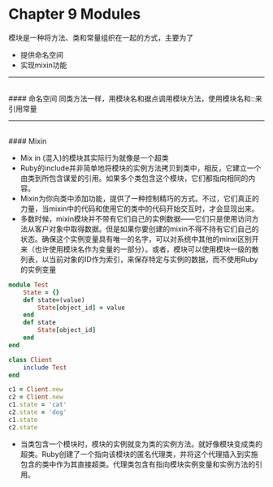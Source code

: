 # Chapter 9 Modules 

模块是一种将方法、类和常量组织在一起的方式，主要为了

- 提供命名空间
- 实现mixin功能

---
<br>
#### 命名空间 
 同类方法一样，用模块名和据点调用模块方法，使用模块名和::来引用常量
 
---
<br>
#### Mixin

- Mix in (混入)的模块其实际行为就像是一个超类
- Ruby的include并非简单地将模块的实例方法拷贝到类中，相反，它建立一个由类到所包含谋爱的引用。如果多个类包含这个模块，它们都指向相同的内容。
- Mixin为你向类中添加功能，提供了一种控制精巧的方式。不过，它们真正的力量，当mixin中的代码和使用它的类中的代码开始交互时，才会显现出来。
- 多数时候，mixin模块并不带有它们自己的实例数据——它们只是使用访问方法从客户对象中取得数据。但是如果你要创建的mixin不得不持有它们自己的状态。确保这个实例变量具有唯一的名字，可以对系统中其他的minxi区别开来（也许使用模块名作为变量的一部分）。或者，模块可以使用模块一级的散列表，以当前对象的ID作为索引，来保存特定与实例的数据，而不使用Ruby的实例变量

```ruby
module Test
	State = {}
	def state=(value)
		State[object_id] = value
	end
	def state
		State[object_id]
	end
end

class Client
	include Test
end

c1 = Client.new
c2 = Client.new
c1.state = 'cat'
c2.state = 'dog'
c1.state 
c2.state
```

- 当类包含一个模块时，模块的实例就变为类的实例方法。就好像模块变成类的超类。Ruby创建了一个指向该模块的匿名代理类，并将这个代理插入到实施包含的类中作为其直接超类。代理类包含有指向模块实例变量和实例方法的引用。